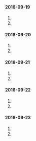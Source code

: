 #### 2016-09-19
1.  
2.  
#### 2016-09-20
1.
2.
#### 2016-09-21
1.
2.
#### 2016-09-22
1.
2.
#### 2016-09-23
1.
2.
